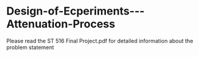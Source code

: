 # Design-of-Ecperiments---Attenuation-Process

Please read the ST 516 Final Project.pdf for detailed information about the problem statement 
